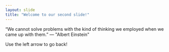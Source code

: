 ```yaml
---
layout: slide
title: "Welcome to our second slide!"
---
```

“We cannot solve problems with the kind of thinking we employed when we came up with them.” — "Albert Einstein"

Use the left arrow to go back!

